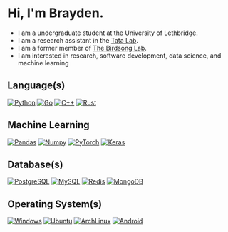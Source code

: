 # Hi, I'm Brayden.

- I am a undergraduate student at the University of Lethbridge.
- I am a research assistant in the [Tata Lab](https://tatalab.ca/).
- I am a former member of [The Birdsong Lab](http://david-logue.squarespace.com/).
- I am interested in research, software development, data science, and machine learning

## Language(s)

[![Python](https://img.shields.io/badge/Python-8ec07c?style=for-the-badge&logo=python&logoColor=fe8019&color=282828)](https://www.python.org/)
[![Go](https://img.shields.io/badge/Go-8ec07c?style=for-the-badge&logo=go&logoColor=fe8019&color=282828)](https://go.dev/)
[![C++](https://img.shields.io/badge/C++-8ec07c?style=for-the-badge&logo=cplusplus&logoColor=fe8019&color=282828)](https://isocpp.org/)
[![Rust](https://img.shields.io/badge/Rust-8ec07c?style=for-the-badge&logo=rust&logoColor=fe8019&color=282828)](https://www.rust-lang.org/)

## Machine Learning

[![Pandas](https://img.shields.io/badge/Pandas-8ec07c?style=for-the-badge&logo=pandas&logoColor=fe8019&color=282828)](https://pandas.pydata.org/docs/index.html)
[![Numpy](https://img.shields.io/badge/Numpy-8ec07c?style=for-the-badge&logo=numpy&logoColor=fe8019&color=282828)](https://numpy.org/)
[![PyTorch](https://img.shields.io/badge/PyTorch-8ec07c?style=for-the-badge&logo=pytorch&logoColor=fe8019&color=282828)](https://pytorch.org/)
[![Keras](https://img.shields.io/badge/Keras-8ec07c?style=for-the-badge&logo=keras&logoColor=fe8019&color=282828)](https://keras.io/)

## Database(s)

[![PostgreSQL](https://img.shields.io/badge/PostgreSQL-8ec07c?style=for-the-badge&logo=postgresql&logoColor=fe8019&color=282828)](https://www.postgresql.org/)
[![MySQL](https://img.shields.io/badge/MySQL-8ec07c?style=for-the-badge&logo=mysql&logoColor=fe8019&color=282828)](https://www.mysql.com/)
[![Redis](https://img.shields.io/badge/Redis-8ec07c?style=for-the-badge&logo=redis&logoColor=fe8019&color=282828)](https://redis.io/)
[![MongoDB](https://img.shields.io/badge/MongoDB-8ec07c?style=for-the-badge&logo=mongodb&logoColor=fe8019&color=282828)](https://www.mongodb.com/)

## Operating System(s)

[![Windows](https://img.shields.io/badge/Windows-8ec07c?style=for-the-badge&logo=windows&logoColor=fe8019&color=282828)](https://www.microsoft.com/en-ca/windows/windows-11)
[![Ubuntu](https://img.shields.io/badge/Ubuntu-8ec07c?style=for-the-badge&logo=ubuntu&logoColor=fe8019&color=282828)](https://ubuntu.com/)
[![ArchLinux](https://img.shields.io/badge/ArchLinux-8ec07c?style=for-the-badge&logo=arch-linux&logoColor=fe8019&color=282828)](https://ubuntu.com/)
[![Android](https://img.shields.io/badge/Android-8ec07c?style=for-the-badge&logo=android&logoColor=fe8019&color=282828)](https://ubuntu.com/)
